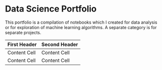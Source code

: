 # Data Science Portfolio
This portfolio is a compilation of notebooks which I created for data analysis or for exploration of machine learning algorithms. A separate category is for separate projects.

| First Header  | Second Header |
| ------------- | ------------- |
| Content Cell  | Content Cell  |
| Content Cell  | Content Cell  |

